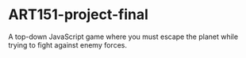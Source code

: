 # ART151-project-final
A top-down JavaScript game where you must escape the planet while trying to fight against enemy forces.
